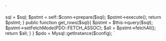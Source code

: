 `
<?php
class Mysql
{
    private static $pdo;
    private static $conn;
    private $sql;

    private function __construct($config){
        self::$conn = new PDO("mysql:dbname={$config['database']};host={$config['host']};port={$config['port']}",$config['user'],$config['pass']);
    }

    public static function getInstance($config){
        if(!(self::$pdo instanceof self)){
            self::$pdo = new self($config);
        }
        return self::$pdo;
    }

     public function __clone(){
        exit('clone is not allowed!');
    }

    private function query($sql){
        $this->sql  = $sql;
        $pstmt      = self::$conn->prepare($sql);
        $pstmt->execute();
        return $pstmt;
    }

    public function get_rows($sql){
        $pstmt  = $this->query($sql);
        $pstmt->setFetchMode(PDO::FETCH_ASSOC);
        $all    = $pstmt->fetchAll();
        return $all;
    }
}

$pdo = Mysql::getInstance($config);

`
